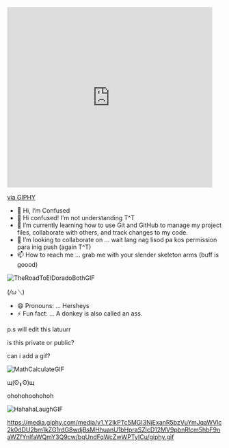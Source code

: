 <iframe src="https://giphy.com/embed/jytZM6Gs13OIJKk6zT" width="480" height="421" frameBorder="0" class="giphy-embed" allowFullScreen></iframe><p><a href="https://giphy.com/stickers/bear-kuma-ketakuma-jytZM6Gs13OIJKk6zT">via GIPHY</a></p>

- 👋 Hi, I’m Confused
- 👀 Hi confused! I'm not understanding T^T
- 🌱 I’m currently learning how to use Git and GitHub to manage my project files, collaborate with others, and track changes to my code.
- 💞️ I’m looking to collaborate on ... wait lang nag lisod pa kos permission para inig push (again T^T)
- 📫 How to reach me ... grab me with your slender skeleton arms (buff is goood)
  
 ![TheRoadToElDoradoBothGIF](https://github.com/kcenizaj/kcenizaj/assets/150229810/5bbbd558-6d87-4bb2-b519-cfacb62e50ea)
 
(*/ω＼*)
- 😄 Pronouns: ... Hersheys
- ⚡ Fun fact: ... A donkey is also called an ass. 


p.s will edit this latuurr

is this private or public?



can i add a gif?

![MathCalculateGIF](https://github.com/kcenizaj/kcenizaj/assets/150229810/8a13035c-63d3-4150-96d1-5c1690bf7b84)

щ(ʘ╻ʘ)щ 

ohohohoohohoh

![HahahaLaughGIF](https://github.com/kcenizaj/kcenizaj/assets/150229810/2bba2a20-a45e-4d3f-abd3-2fed5d997000)

https://media.giphy.com/media/v1.Y2lkPTc5MGI3NjExanR5bzVuYmJqaWVlc2k0dDU2bm1kZG1rdG8wdjBsMHhuanU1bHpraSZlcD12MV9pbnRlcm5hbF9naWZfYnlfaWQmY3Q9cw/bqUndFqWcZwWPTyICu/giphy.gif

<!---
kcenizaj/kcenizaj is a ✨ special ✨ repository because its `README.md` (this file) appears on your GitHub profile.
You can click the Preview link to take a look at your changes.

is this private or public?
--->
